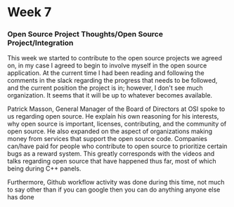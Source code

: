 # Week 7

### Open Source Project Thoughts/Open Source Project/Integration

This week we started to contribute to the open source projects we agreed on, in my case I agreed to begin to involve myself in the open source application. At the current time I had been reading and following the comments in the slack regarding the progress that needs to be followed, and the current position the project is in; however, I don't see much organization. It seems that it will be up to whatever becomes available.  

Patrick Masson, General Manager of the Board of Directors at OSI spoke to us regarding open source. He explain his own reasoning for his interests, why open source is important, licenses, contributing, and the community of open source. He also expanded on the aspect of organizations making money from services that support the open source code. Companies can/have paid for people who contribute to open source to prioritize certain bugs as a reward system. This greatly corresponds with the videos and talks regarding open source that have happened thus far, most of which being during C++ panels.   

Furthermore, Github workflow activity was done during this time, not much to say other than if you can google then you can do anything anyone else has done  
